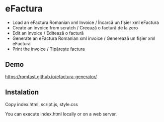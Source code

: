# eFactura
- Load an eFactura Romanian xml Invoice / Încarcă un fișier xml eFactura
- Create an invoice from scratch / Creează o factură de la zero
- Edit an invoice / Editează o factură
- Generate an eFactura Romanian xml invoice / Generează un fișier xml eFactura
- Print the invoice / Tipărește factura


## Demo
https://romfast.github.io/efactura-generator/

## Instalation
Copy index.html, script.js, style.css

You can execute index.html locally or on a web server.


